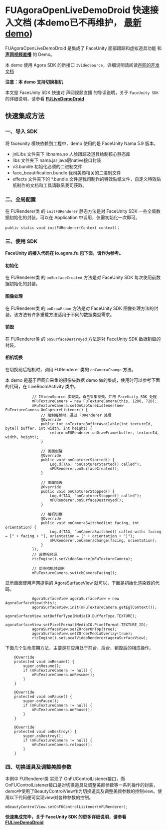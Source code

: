 # FUAgoraOpenLiveDemoDroid 快速接入文档 (本demo已不再维护， **[最新demo](https://github.com/AgoraIO/FaceUnity)**)

FUAgoraOpenLiveDemoDroid 是集成了 FaceUnity 面部跟踪和虚拟道具功能 和 **[声网视频直播](https://docs.agora.io/cn/Agora%20Platform/downloads)** 的 Demo。

本 demo 使用 Agora SDK 的新接口 `IVideoSource`，详细说明请阅读[声网的开发文档](https://docs.agora.io/cn/)

**注意：本 demo 支持切换相机**

本文是 FaceUnity SDK 快速对 声网视频直播 的导读说明，关于 `FaceUnity SDK` 的详细说明，请参看 **[FULiveDemoDroid](https://github.com/Faceunity/FULiveDemoDroid/tree/dev)**

## 快速集成方法

### 一、导入 SDK

将 faceunity 模块依赖到工程中，demo 使用的是 FaceUnity Nama 5.9 版本。

- jniLibs 文件夹下 libnama.so 人脸跟踪及道具绘制核心静态库
- libs 文件夹下 nama.jar java层native接口封装
- v3.bundle 初始化必须的二进制文件
- face_beautification.bundle 我司美颜相关的二进制文件
- effects 文件夹下的 *.bundle 文件是我司制作的特效贴纸文件，自定义特效贴纸制作的文档和工具请联系我司获取。

### 二、全局配置

在 FURenderer类 的  `initFURenderer` 静态方法是对 FaceUnity SDK 一些全局数据初始化的封装，可以在 Application 中调用，仅需初始化一次即可。

```
public static void initFURenderer(Context context)；
```

### 三、使用 SDK

**FaceUnity 的接入代码在 io.agora.fu 包下面，请作为参考。**

#### 初始化

在 FURenderer类 的  `onSurfaceCreated` 方法是对 FaceUnity SDK 每次使用前数据初始化的封装。

#### 图像处理

在 FURenderer类 的  `onDrawFrame` 方法是对 FaceUnity SDK 图像处理方法的封装，该方法有许多重载方法适用于不同的数据类型需求。

#### 销毁

在 FURenderer类 的  `onSurfaceDestroyed` 方法是对 FaceUnity SDK 数据销毁的封装。

#### 相机切换

在切换前后相机时，调用 FURenderer 类的 `onCameraChange` 方法。


本 demo 是基于声网自采集的摄像头数据 demo 做的集成，使用时可以参考下面的代码，在 LiveRoomActivity 类中。

```
            // IVideoSource 实现类，自己采集视频，并用 FaceUnity SDK 处理
            mFuTextureCamera = new FuTextureCamera(this, 1280, 720);
            mFuTextureCamera.setOnCaptureListener(new FuTextureCamera.OnCaptureListener() {
                // 绘制每帧时，通过 FURenderer 处理
                @Override
                public int onTextureBufferAvailable(int textureId, byte[] buffer, int width, int height) {
                    return mFURenderer.onDrawFrame(buffer, textureId, width, height);
                }

                // 画面创建
                @Override
                public void onCapturerStarted() {
                    Log.d(TAG, "onCapturerStarted() called");
                    mFURenderer.onSurfaceCreated();
                }

                // 画面销毁
                @Override
                public void onCapturerStopped() {
                    Log.d(TAG, "onCapturerStopped() called");
                    mFURenderer.onSurfaceDestroyed();
                }

                // 相机切换
                @Override
                public void onCameraSwitched(int facing, int orientation) {
                    Log.d(TAG, "onCameraSwitched() called with: facing = [" + facing + "], orientation = [" + orientation + "]");
                    mFURenderer.onCameraChange(facing, orientation);
                }
            });
            // 设置视频源
            rtcEngine().setVideoSource(mFuTextureCamera);
            
            // 切换相机时调用
            mFuTextureCamera.switchCameraFacing();

```

显示画面使用声网提供的 AgoraSurfaceView 就可以，下面是初始化渲染器的代码。
```
            AgoraSurfaceView agoraSurfaceView = new AgoraSurfaceView(this);
            agoraSurfaceView.init(mFuTextureCamera.getEglContext());
            agoraSurfaceView.setBufferType(MediaIO.BufferType.TEXTURE);
            agoraSurfaceView.setPixelFormat(MediaIO.PixelFormat.TEXTURE_2D);
            agoraSurfaceView.setZOrderOnTop(true);
            agoraSurfaceView.setZOrderMediaOverlay(true);
            rtcEngine().setLocalVideoRenderer(agoraSurfaceView);
```

下面几个生命周期方法，主要是在应用处于前台、后台、销毁后的相应操作。
```
    @Override
    protected void onResume() {
        super.onResume();
        if (mFuTextureCamera != null) {
            mFuTextureCamera.onResume();
        }
    }

    @Override
    protected void onPause() {
        super.onPause();
        if (mFuTextureCamera != null) {
            mFuTextureCamera.onPause();
        }
    }

    @Override
    protected void onDestroy() {
        super.onDestroy();
        if (mFuTextureCamera != null) {
            mFuTextureCamera.release();
        }
    }
```

### 四、切换道具及调整美颜参数

本例中 FURenderer类 实现了 OnFUControlListener接口，而OnFUControlListener接口是对切换道具及调整美颜参数等一系列操作的封装，demo中使用了BeautyControlView作为切换道具及调整美颜参数的控制view。使用以下代码便可实现view对各种参数的控制。

```
mBeautyControlView.setOnFUControlListener(mFURenderer);
```

**快速集成完毕，关于 FaceUnity SDK 的更多详细说明，请参看 [FULiveDemoDroid](https://github.com/Faceunity/FULiveDemoDroid/tree/dev)**
